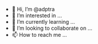 - 👋 Hi, I’m @adptra
- 👀 I’m interested in ...
- 🌱 I’m currently learning ...
- 💞️ I’m looking to collaborate on ...
- 📫 How to reach me ...

<!---
adptra/adptra is a ✨ special ✨ repository because its `README.md` (this file) appears on your GitHub profile.
You can click the Preview link to take a look at your changes.
--->
